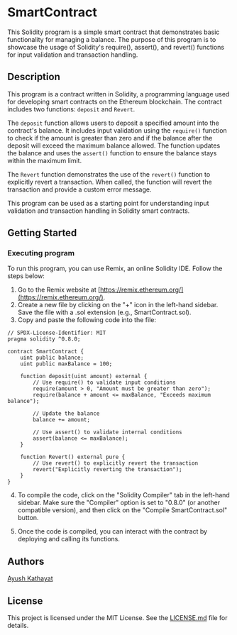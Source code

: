 # SmartContract

This Solidity program is a simple smart contract that demonstrates basic functionality for managing a balance. The purpose of this program is to showcase the usage of Solidity's require(), assert(), and revert() functions for input validation and transaction handling.

## Description

This program is a contract written in Solidity, a programming language used for developing smart contracts on the Ethereum blockchain. The contract includes two functions: `deposit` and `Revert`. 

The `deposit` function allows users to deposit a specified amount into the contract's balance. It includes input validation using the `require()` function to check if the amount is greater than zero and if the balance after the deposit will exceed the maximum balance allowed. The function updates the balance and uses the `assert()` function to ensure the balance stays within the maximum limit.

The `Revert` function demonstrates the use of the `revert()` function to explicitly revert a transaction. When called, the function will revert the transaction and provide a custom error message.

This program can be used as a starting point for understanding input validation and transaction handling in Solidity smart contracts.

## Getting Started

### Executing program

To run this program, you can use Remix, an online Solidity IDE. Follow the steps below:

1. Go to the Remix website at [https://remix.ethereum.org/](https://remix.ethereum.org/).
2. Create a new file by clicking on the "+" icon in the left-hand sidebar. Save the file with a .sol extension (e.g., SmartContract.sol).
3. Copy and paste the following code into the file:

```solidity
// SPDX-License-Identifier: MIT
pragma solidity ^0.8.0;

contract SmartContract {
    uint public balance;
    uint public maxBalance = 100;

    function deposit(uint amount) external {
        // Use require() to validate input conditions
        require(amount > 0, "Amount must be greater than zero");
        require(balance + amount <= maxBalance, "Exceeds maximum balance");

        // Update the balance
        balance += amount;

        // Use assert() to validate internal conditions
        assert(balance <= maxBalance);
    }

    function Revert() external pure {
        // Use revert() to explicitly revert the transaction
        revert("Explicitly reverting the transaction");
    }
}
```

4. To compile the code, click on the "Solidity Compiler" tab in the left-hand sidebar. Make sure the "Compiler" option is set to "0.8.0" (or another compatible version), and then click on the "Compile SmartContract.sol" button.

5. Once the code is compiled, you can interact with the contract by deploying and calling its functions.

## Authors

[Ayush Kathayat](https://github.com/Ayush-kathayat)

## License

This project is licensed under the MIT License. See the [LICENSE.md](https://license.md/) file for details.
